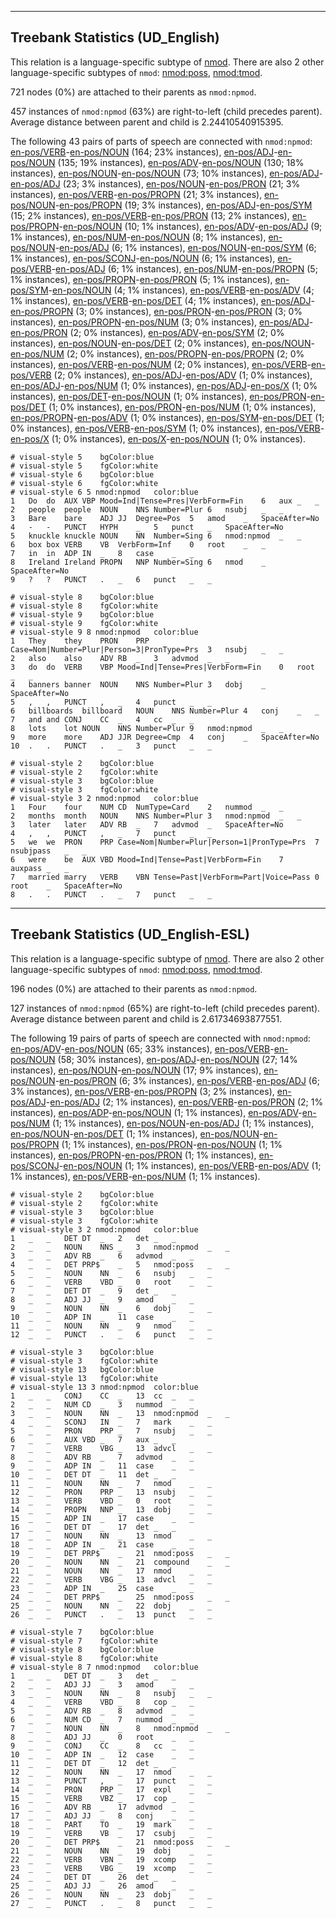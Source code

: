 

--------------------------------------------------------------------------------

## Treebank Statistics (UD_English)

This relation is a language-specific subtype of [nmod]().
There are also 2 other language-specific subtypes of `nmod`: [nmod:poss](), [nmod:tmod]().

721 nodes (0%) are attached to their parents as `nmod:npmod`.

457 instances of `nmod:npmod` (63%) are right-to-left (child precedes parent).
Average distance between parent and child is 2.24410540915395.

The following 43 pairs of parts of speech are connected with `nmod:npmod`: [en-pos/VERB]()-[en-pos/NOUN]() (164; 23% instances), [en-pos/ADJ]()-[en-pos/NOUN]() (135; 19% instances), [en-pos/ADV]()-[en-pos/NOUN]() (130; 18% instances), [en-pos/NOUN]()-[en-pos/NOUN]() (73; 10% instances), [en-pos/ADJ]()-[en-pos/ADJ]() (23; 3% instances), [en-pos/NOUN]()-[en-pos/PRON]() (21; 3% instances), [en-pos/VERB]()-[en-pos/PROPN]() (21; 3% instances), [en-pos/NOUN]()-[en-pos/PROPN]() (19; 3% instances), [en-pos/ADJ]()-[en-pos/SYM]() (15; 2% instances), [en-pos/VERB]()-[en-pos/PRON]() (13; 2% instances), [en-pos/PROPN]()-[en-pos/NOUN]() (10; 1% instances), [en-pos/ADV]()-[en-pos/ADJ]() (9; 1% instances), [en-pos/NUM]()-[en-pos/NOUN]() (8; 1% instances), [en-pos/NOUN]()-[en-pos/ADJ]() (6; 1% instances), [en-pos/NOUN]()-[en-pos/SYM]() (6; 1% instances), [en-pos/SCONJ]()-[en-pos/NOUN]() (6; 1% instances), [en-pos/VERB]()-[en-pos/ADJ]() (6; 1% instances), [en-pos/NUM]()-[en-pos/PROPN]() (5; 1% instances), [en-pos/PROPN]()-[en-pos/PRON]() (5; 1% instances), [en-pos/SYM]()-[en-pos/NOUN]() (4; 1% instances), [en-pos/VERB]()-[en-pos/ADV]() (4; 1% instances), [en-pos/VERB]()-[en-pos/DET]() (4; 1% instances), [en-pos/ADJ]()-[en-pos/PROPN]() (3; 0% instances), [en-pos/PRON]()-[en-pos/PRON]() (3; 0% instances), [en-pos/PROPN]()-[en-pos/NUM]() (3; 0% instances), [en-pos/ADJ]()-[en-pos/PRON]() (2; 0% instances), [en-pos/ADV]()-[en-pos/SYM]() (2; 0% instances), [en-pos/NOUN]()-[en-pos/DET]() (2; 0% instances), [en-pos/NOUN]()-[en-pos/NUM]() (2; 0% instances), [en-pos/PROPN]()-[en-pos/PROPN]() (2; 0% instances), [en-pos/VERB]()-[en-pos/NUM]() (2; 0% instances), [en-pos/VERB]()-[en-pos/VERB]() (2; 0% instances), [en-pos/ADJ]()-[en-pos/ADV]() (1; 0% instances), [en-pos/ADJ]()-[en-pos/NUM]() (1; 0% instances), [en-pos/ADJ]()-[en-pos/X]() (1; 0% instances), [en-pos/DET]()-[en-pos/NOUN]() (1; 0% instances), [en-pos/PRON]()-[en-pos/DET]() (1; 0% instances), [en-pos/PRON]()-[en-pos/NUM]() (1; 0% instances), [en-pos/PROPN]()-[en-pos/ADV]() (1; 0% instances), [en-pos/SYM]()-[en-pos/DET]() (1; 0% instances), [en-pos/VERB]()-[en-pos/SYM]() (1; 0% instances), [en-pos/VERB]()-[en-pos/X]() (1; 0% instances), [en-pos/X]()-[en-pos/NOUN]() (1; 0% instances).


~~~ conllu
# visual-style 5	bgColor:blue
# visual-style 5	fgColor:white
# visual-style 6	bgColor:blue
# visual-style 6	fgColor:white
# visual-style 6 5 nmod:npmod	color:blue
1	Do	do	AUX	VBP	Mood=Ind|Tense=Pres|VerbForm=Fin	6	aux	_	_
2	people	people	NOUN	NNS	Number=Plur	6	nsubj	_	_
3	Bare	bare	ADJ	JJ	Degree=Pos	5	amod	_	SpaceAfter=No
4	-	-	PUNCT	HYPH	_	5	punct	_	SpaceAfter=No
5	knuckle	knuckle	NOUN	NN	Number=Sing	6	nmod:npmod	_	_
6	box	box	VERB	VB	VerbForm=Inf	0	root	_	_
7	in	in	ADP	IN	_	8	case	_	_
8	Ireland	Ireland	PROPN	NNP	Number=Sing	6	nmod	_	SpaceAfter=No
9	?	?	PUNCT	.	_	6	punct	_	_

~~~


~~~ conllu
# visual-style 8	bgColor:blue
# visual-style 8	fgColor:white
# visual-style 9	bgColor:blue
# visual-style 9	fgColor:white
# visual-style 9 8 nmod:npmod	color:blue
1	They	they	PRON	PRP	Case=Nom|Number=Plur|Person=3|PronType=Prs	3	nsubj	_	_
2	also	also	ADV	RB	_	3	advmod	_	_
3	do	do	VERB	VBP	Mood=Ind|Tense=Pres|VerbForm=Fin	0	root	_	_
4	banners	banner	NOUN	NNS	Number=Plur	3	dobj	_	SpaceAfter=No
5	,	,	PUNCT	,	_	4	punct	_	_
6	billboards	billboard	NOUN	NNS	Number=Plur	4	conj	_	_
7	and	and	CONJ	CC	_	4	cc	_	_
8	lots	lot	NOUN	NNS	Number=Plur	9	nmod:npmod	_	_
9	more	more	ADJ	JJR	Degree=Cmp	4	conj	_	SpaceAfter=No
10	.	.	PUNCT	.	_	3	punct	_	_

~~~


~~~ conllu
# visual-style 2	bgColor:blue
# visual-style 2	fgColor:white
# visual-style 3	bgColor:blue
# visual-style 3	fgColor:white
# visual-style 3 2 nmod:npmod	color:blue
1	Four	four	NUM	CD	NumType=Card	2	nummod	_	_
2	months	month	NOUN	NNS	Number=Plur	3	nmod:npmod	_	_
3	later	later	ADV	RB	_	7	advmod	_	SpaceAfter=No
4	,	,	PUNCT	,	_	7	punct	_	_
5	we	we	PRON	PRP	Case=Nom|Number=Plur|Person=1|PronType=Prs	7	nsubjpass	_	_
6	were	be	AUX	VBD	Mood=Ind|Tense=Past|VerbForm=Fin	7	auxpass	_	_
7	married	marry	VERB	VBN	Tense=Past|VerbForm=Part|Voice=Pass	0	root	_	SpaceAfter=No
8	.	.	PUNCT	.	_	7	punct	_	_

~~~




--------------------------------------------------------------------------------

## Treebank Statistics (UD_English-ESL)

This relation is a language-specific subtype of [nmod]().
There are also 2 other language-specific subtypes of `nmod`: [nmod:poss](), [nmod:tmod]().

196 nodes (0%) are attached to their parents as `nmod:npmod`.

127 instances of `nmod:npmod` (65%) are right-to-left (child precedes parent).
Average distance between parent and child is 2.61734693877551.

The following 19 pairs of parts of speech are connected with `nmod:npmod`: [en-pos/ADV]()-[en-pos/NOUN]() (65; 33% instances), [en-pos/VERB]()-[en-pos/NOUN]() (58; 30% instances), [en-pos/ADJ]()-[en-pos/NOUN]() (27; 14% instances), [en-pos/NOUN]()-[en-pos/NOUN]() (17; 9% instances), [en-pos/NOUN]()-[en-pos/PRON]() (6; 3% instances), [en-pos/VERB]()-[en-pos/ADJ]() (6; 3% instances), [en-pos/VERB]()-[en-pos/PROPN]() (3; 2% instances), [en-pos/ADJ]()-[en-pos/ADJ]() (2; 1% instances), [en-pos/VERB]()-[en-pos/PRON]() (2; 1% instances), [en-pos/ADP]()-[en-pos/NOUN]() (1; 1% instances), [en-pos/ADV]()-[en-pos/NUM]() (1; 1% instances), [en-pos/NOUN]()-[en-pos/ADJ]() (1; 1% instances), [en-pos/NOUN]()-[en-pos/DET]() (1; 1% instances), [en-pos/NOUN]()-[en-pos/PROPN]() (1; 1% instances), [en-pos/PRON]()-[en-pos/NOUN]() (1; 1% instances), [en-pos/PROPN]()-[en-pos/PRON]() (1; 1% instances), [en-pos/SCONJ]()-[en-pos/NOUN]() (1; 1% instances), [en-pos/VERB]()-[en-pos/ADV]() (1; 1% instances), [en-pos/VERB]()-[en-pos/NUM]() (1; 1% instances).


~~~ conllu
# visual-style 2	bgColor:blue
# visual-style 2	fgColor:white
# visual-style 3	bgColor:blue
# visual-style 3	fgColor:white
# visual-style 3 2 nmod:npmod	color:blue
1	_	_	DET	DT	_	2	det	_	_
2	_	_	NOUN	NNS	_	3	nmod:npmod	_	_
3	_	_	ADV	RB	_	6	advmod	_	_
4	_	_	DET	PRP$	_	5	nmod:poss	_	_
5	_	_	NOUN	NN	_	6	nsubj	_	_
6	_	_	VERB	VBD	_	0	root	_	_
7	_	_	DET	DT	_	9	det	_	_
8	_	_	ADJ	JJ	_	9	amod	_	_
9	_	_	NOUN	NN	_	6	dobj	_	_
10	_	_	ADP	IN	_	11	case	_	_
11	_	_	NOUN	NN	_	9	nmod	_	_
12	_	_	PUNCT	.	_	6	punct	_	_

~~~


~~~ conllu
# visual-style 3	bgColor:blue
# visual-style 3	fgColor:white
# visual-style 13	bgColor:blue
# visual-style 13	fgColor:white
# visual-style 13 3 nmod:npmod	color:blue
1	_	_	CONJ	CC	_	13	cc	_	_
2	_	_	NUM	CD	_	3	nummod	_	_
3	_	_	NOUN	NN	_	13	nmod:npmod	_	_
4	_	_	SCONJ	IN	_	7	mark	_	_
5	_	_	PRON	PRP	_	7	nsubj	_	_
6	_	_	AUX	VBD	_	7	aux	_	_
7	_	_	VERB	VBG	_	13	advcl	_	_
8	_	_	ADV	RB	_	7	advmod	_	_
9	_	_	ADP	IN	_	11	case	_	_
10	_	_	DET	DT	_	11	det	_	_
11	_	_	NOUN	NN	_	7	nmod	_	_
12	_	_	PRON	PRP	_	13	nsubj	_	_
13	_	_	VERB	VBD	_	0	root	_	_
14	_	_	PROPN	NNP	_	13	dobj	_	_
15	_	_	ADP	IN	_	17	case	_	_
16	_	_	DET	DT	_	17	det	_	_
17	_	_	NOUN	NN	_	13	nmod	_	_
18	_	_	ADP	IN	_	21	case	_	_
19	_	_	DET	PRP$	_	21	nmod:poss	_	_
20	_	_	NOUN	NN	_	21	compound	_	_
21	_	_	NOUN	NN	_	17	nmod	_	_
22	_	_	VERB	VBG	_	13	advcl	_	_
23	_	_	ADP	IN	_	25	case	_	_
24	_	_	DET	PRP$	_	25	nmod:poss	_	_
25	_	_	NOUN	NN	_	22	dobj	_	_
26	_	_	PUNCT	.	_	13	punct	_	_

~~~


~~~ conllu
# visual-style 7	bgColor:blue
# visual-style 7	fgColor:white
# visual-style 8	bgColor:blue
# visual-style 8	fgColor:white
# visual-style 8 7 nmod:npmod	color:blue
1	_	_	DET	DT	_	3	det	_	_
2	_	_	ADJ	JJ	_	3	amod	_	_
3	_	_	NOUN	NN	_	8	nsubj	_	_
4	_	_	VERB	VBD	_	8	cop	_	_
5	_	_	ADV	RB	_	8	advmod	_	_
6	_	_	NUM	CD	_	7	nummod	_	_
7	_	_	NOUN	NN	_	8	nmod:npmod	_	_
8	_	_	ADJ	JJ	_	0	root	_	_
9	_	_	CONJ	CC	_	8	cc	_	_
10	_	_	ADP	IN	_	12	case	_	_
11	_	_	DET	DT	_	12	det	_	_
12	_	_	NOUN	NN	_	17	nmod	_	_
13	_	_	PUNCT	,	_	17	punct	_	_
14	_	_	PRON	PRP	_	17	expl	_	_
15	_	_	VERB	VBZ	_	17	cop	_	_
16	_	_	ADV	RB	_	17	advmod	_	_
17	_	_	ADJ	JJ	_	8	conj	_	_
18	_	_	PART	TO	_	19	mark	_	_
19	_	_	VERB	VB	_	17	csubj	_	_
20	_	_	DET	PRP$	_	21	nmod:poss	_	_
21	_	_	NOUN	NN	_	19	dobj	_	_
22	_	_	VERB	VBN	_	19	xcomp	_	_
23	_	_	VERB	VBG	_	19	xcomp	_	_
24	_	_	DET	DT	_	26	det	_	_
25	_	_	ADJ	JJ	_	26	amod	_	_
26	_	_	NOUN	NN	_	23	dobj	_	_
27	_	_	PUNCT	.	_	8	punct	_	_

~~~


